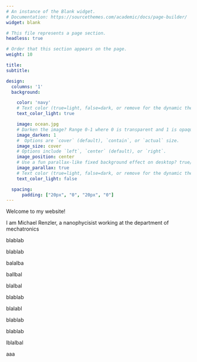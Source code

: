 ```yaml
---
# An instance of the Blank widget.
# Documentation: https://sourcethemes.com/academic/docs/page-builder/
widget: blank

# This file represents a page section.
headless: true

# Order that this section appears on the page.
weight: 10

title:
subtitle:

design:
  columns: '1'
  background:

    color: 'navy'
    # Text color (true=light, false=dark, or remove for the dynamic theme color).
    text_color_light: true

    image: ocean.jpg
    # Darken the image? Range 0-1 where 0 is transparent and 1 is opaque.
    image_darken: 1
    #  Options are `cover` (default), `contain`, or `actual` size.
    image_size: cover
    # Options include `left`, `center` (default), or `right`.
    image_position: center
    # Use a fun parallax-like fixed background effect on desktop? true/false
    image_parallax: true
    # Text color (true=light, false=dark, or remove for the dynamic theme color).
    text_color_light: false

  spacing:
      padding: ["20px", "0", "20px", "0"]
---
```


Welcome to my website!

I am Michael Renzler, a nanophycisist working at the department of mechatronics

blablab

blablab

balalba

ballbal

blalbal

blablab


blalabl

blablab

blablab

lblalbal










aaa
